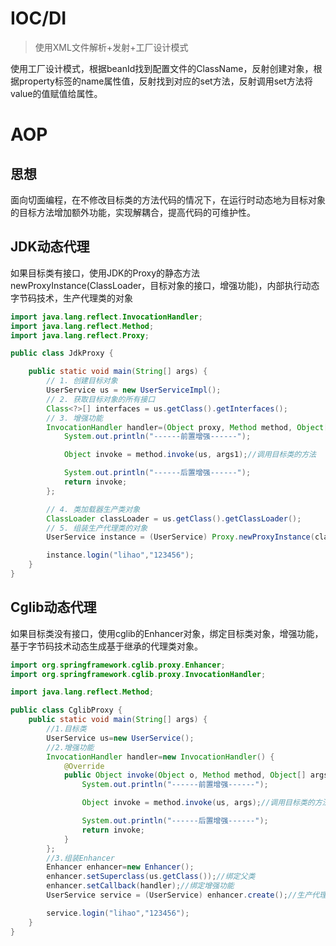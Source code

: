 # IOC/DI

> 使用XML文件解析+发射+工厂设计模式

使用工厂设计模式，根据beanId找到配置文件的ClassName，反射创建对象，根据property标签的name属性值，反射找到对应的set方法，反射调用set方法将value的值赋值给属性。

# AOP

## 思想

面向切面编程，在不修改目标类的方法代码的情况下，在运行时动态地为目标对象的目标方法增加额外功能，实现解耦合，提高代码的可维护性。

## JDK动态代理

如果目标类有接口，使用JDK的Proxy的静态方法newProxyInstance(ClassLoader，目标对象的接口，增强功能)，内部执行动态字节码技术，生产代理类的对象

```java
import java.lang.reflect.InvocationHandler;
import java.lang.reflect.Method;
import java.lang.reflect.Proxy;

public class JdkProxy {

    public static void main(String[] args) {
        // 1. 创建目标对象
        UserService us = new UserServiceImpl();
        // 2. 获取目标对象的所有接口
        Class<?>[] interfaces = us.getClass().getInterfaces();
        // 3. 增强功能
        InvocationHandler handler=(Object proxy, Method method, Object[] args1)->{
            System.out.println("------前置增强------");

            Object invoke = method.invoke(us, args1);//调用目标类的方法

            System.out.println("------后置增强------");
            return invoke;
        };

        // 4. 类加载器生产类对象
        ClassLoader classLoader = us.getClass().getClassLoader();
        // 5. 组装生产代理类的对象
        UserService instance = (UserService) Proxy.newProxyInstance(classLoader, interfaces, handler);

        instance.login("lihao","123456");
    }
}
```

## Cglib动态代理

如果目标类没有接口，使用cglib的Enhancer对象，绑定目标类对象，增强功能，基于字节码技术动态生成基于继承的代理类对象。

```java
import org.springframework.cglib.proxy.Enhancer;
import org.springframework.cglib.proxy.InvocationHandler;

import java.lang.reflect.Method;

public class CglibProxy {
    public static void main(String[] args) {
        //1.目标类
        UserService us=new UserService();
        //2.增强功能
        InvocationHandler handler=new InvocationHandler() {
            @Override
            public Object invoke(Object o, Method method, Object[] args) throws Throwable {
                System.out.println("------前置增强------");

                Object invoke = method.invoke(us, args);//调用目标类的方法

                System.out.println("------后置增强------");
                return invoke;
            }
        };
        //3.组装Enhancer
        Enhancer enhancer=new Enhancer();
        enhancer.setSuperclass(us.getClass());//绑定父类
        enhancer.setCallback(handler);//绑定增强功能
        UserService service = (UserService) enhancer.create();//生产代理类

        service.login("lihao","123456");
    }
}
```




